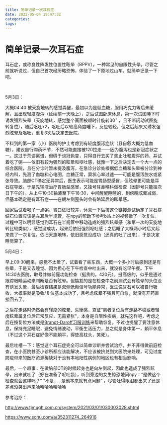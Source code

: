 ```yaml
---
title: 简单记录一次耳石症
date: 2022-05-04 19:47:32
categories:
tags:
---
```



# 简单记录一次耳石症

耳石症，或称良性阵发性位置性眩晕（BPPV），一种常见的自限性头晕。尽管之前就听说过，但自己首次经历略恐怖，体验了一下原地过山车，就简单记录一下吧。

 <!-- more -->

5月3日：

大概04:40 被天旋地转的感觉弄醒，最初以为是低血糖，服用巧克力等后未缓解，且出现轻度腹泻（延续前一天晚上），之后试图卧床休息，第一次试图睡下时诱发强烈头晕（天旋地转，感觉整个画面被顺时针旋转$30^{\circ}$ ，且不断闪动试图旋转复位），随后呕吐x2，呕吐后以较高角度睡下，反应较轻，但之后起来又诱发强烈眩晕及呕吐，重复3次后决定去医院。

不料到的第一家（小）医院的护士考虑到有轻度腹泻症状（且自叙大概为低血糖），建议自行购药环节，不然可能直接被120拉走——因为腹泻也是新冠症状之一。这过于荒谬离谱，但碍于谈冠色变，只得自行去买了些止吐和腹泻的药，并试着吃了粥——依旧有较为强烈的眩晕和呕吐感，犹豫一下之后决定去一个大一点的综合医院，且在分诊时暂未提及腹泻，在急诊分诊处根据低血糖和头晕被分诊到神经内科，先测了血糖和心电图，血糖正常，窦状心率过速——可能是腹泻脱水或紧张导致。脑部CT确定无异常后，医生表示可能是胃肠型感冒，但眩晕更可能是耳石症导致。于是先输液治疗胃肠型感冒，又挂号耳鼻喉科做检查（因排号只能挂次日下午的）。从上午10:30输液至下午18:30，中间醒醒睡睡的，到傍晚眩晕减弱，但基本确定是有耳石症——在朝左侧歪头时会有略延后的眩晕感。

回家后试着喝了一点粥，胃口依旧较差，休息一下后按[这个链接](https://zhuanlan.zhihu.com/p/108084289)测试确定了耳石症结石位置应该是左耳后半规管，在npy的帮助下参考b站上的视频做了一次复位，过程中可以明显感觉到耳石在半规管中移动造成的强烈眩晕感（和第一次的天旋地转比较类似），感觉没成功，起来后依旧强烈呕吐感；之后睡了大概两小时后又起来做了一次复位，依旧天旋地转，依旧感觉没成功（还真的吐了出来），于是决定睡觉算了。

5月4日：

早上09:30醒来，感觉不太晕了，试着看了些东西，大概一个多小时后感到还是有些晕，于是又去睡觉。因为担心在下午检查中吐出来，就没有吃早午餐。下午14:30去医院，取号并做前庭功能检查（挺贵的，420元），挺高级的，似乎是通过跟踪眼睛运动来判断是否有眩晕。但尴尬的是在检查中之前测试会有眩晕的头位没有诱发头晕，最后检查结果是双侧低频信号功能异常，医生说耳石可以被自行吸收，大概率就是吸收/复位基本成功了，且考虑眩晕不强且可自愈，就没有开药直接回去了。

之后在走路时仍然会有轻度的眩晕、失衡感，查证“患者复位后有走路不稳或者轻度眩晕属复位后正常反应，无需紧张"，本身是自限性疾病，就先这样吧，考虑之后在按复位方法或是[Brandt-Daroff习服训练](https://xingren.com/web/article/WHF2OfnH/wap)来帮助恢复。不过也提醒了要注意休息，保持充足睡眠，避免情绪波动，平衡生活压力，总之就是身体第一，躺平休息（不过这个耳石症好像不能躺平，得垫高枕头，笑死）。

最后吐槽一下：感觉这个耳石症完全可以简单诊断并尝试治疗，并不非得做前庭检查，在小医院甚至小诊所都应该能解决，不应该被挤兑到大医院来处理，可见过度防疫带来的医疗资源稀缺对于没有本地阳性病例的地区也有相当影响。



最后，一个趣事：在做脑部CT的时候起身也是向左侧起，因此也造成了强烈眩晕，出来就吐了（好在准备了呕吐袋），听到旁边的女生惊恐地问npy：“是做这个检查就会这样吗？” “不是……是他本来就有点问题” ，尽管吐得眼泪都出来了还是差点没笑出声来哈哈哈哈哈哈哈



参考治疗：

http://www.tjmugh.com.cn/system/2021/03/01/030003028.shtml

https://www.sohu.com/a/352311274_264916
